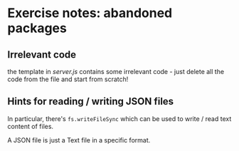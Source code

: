 # Exercise notes: abandoned packages

## Irrelevant code

the template in _server.js_ contains some irrelevant code - just delete all the code from the file and start from scratch!

## Hints for reading / writing JSON files

In particular, there's `fs.writeFileSync` which can be used to write / read text content of files.

A JSON file is just a Text file in a specific format.
